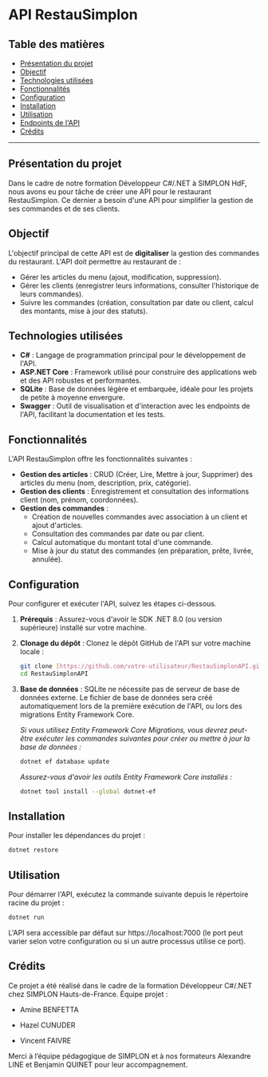 # API RestauSimplon

## Table des matières

- [Présentation du projet](#présentation-du-projet)
- [Objectif](#objectif)
- [Technologies utilisées](#technologies-utilisées)
- [Fonctionnalités](#fonctionnalités)
- [Configuration](#configuration)
- [Installation](#installation)
- [Utilisation](#utilisation)
- [Endpoints de l'API](#endpoints-de-lapi)
- [Crédits](#crédits)

---

## Présentation du projet

Dans le cadre de notre formation Développeur C#/.NET à SIMPLON HdF, nous avons eu pour tâche de créer une API pour le restaurant RestauSimplon. Ce dernier a besoin d'une API pour simplifier la gestion de ses commandes et de ses clients.

## Objectif

L'objectif principal de cette API est de **digitaliser** la gestion des commandes du restaurant. L'API doit permettre au restaurant de :

- Gérer les articles du menu (ajout, modification, suppression).
- Gérer les clients (enregistrer leurs informations, consulter l'historique de leurs commandes).
- Suivre les commandes (création, consultation par date ou client, calcul des montants, mise à jour des statuts).

## Technologies utilisées

- **C#** : Langage de programmation principal pour le développement de l'API.
- **ASP.NET Core** : Framework utilisé pour construire des applications web et des API robustes et performantes.
- **SQLite** : Base de données légère et embarquée, idéale pour les projets de petite à moyenne envergure.
- **Swagger** : Outil de visualisation et d'interaction avec les endpoints de l'API, facilitant la documentation et les tests.

## Fonctionnalités

L'API RestauSimplon offre les fonctionnalités suivantes :

- **Gestion des articles** : CRUD (Créer, Lire, Mettre à jour, Supprimer) des articles du menu (nom, description, prix, catégorie).
- **Gestion des clients** : Enregistrement et consultation des informations client (nom, prénom, coordonnées).
- **Gestion des commandes** :
    - Création de nouvelles commandes avec association à un client et ajout d'articles.
    - Consultation des commandes par date ou par client.
    - Calcul automatique du montant total d'une commande.
    - Mise à jour du statut des commandes (en préparation, prête, livrée, annulée).

## Configuration

Pour configurer et exécuter l'API, suivez les étapes ci-dessous.

1.  **Prérequis** : Assurez-vous d'avoir le SDK .NET 8.0 (ou version supérieure) installé sur votre machine.
2.  **Clonage du dépôt** : Clonez le dépôt GitHub de l'API sur votre machine locale :
    
    ```bash
    git clone [https://github.com/votre-utilisateur/RestauSimplonAPI.git](https://github.com/votre-utilisateur/RestauSimplonAPI.git)
    cd RestauSimplonAPI
    ```
 
3.  **Base de données** : SQLite ne nécessite pas de serveur de base de données externe. Le fichier de base de données sera créé automatiquement lors de la première exécution de l'API, ou lors des migrations Entity Framework Core.
    
    *Si vous utilisez Entity Framework Core Migrations, vous devrez peut-être exécuter les commandes suivantes pour créer ou mettre à jour la base de données \:*
    
    ```bash
    dotnet ef database update
    ```
 
    *Assurez-vous d'avoir les outils Entity Framework Core installés \:*
    
    ```bash
    dotnet tool install --global dotnet-ef
    ```

## Installation

Pour installer les dépendances du projet :

```bash
dotnet restore
```

## Utilisation

Pour démarrer l'API, exécutez la commande suivante depuis le répertoire racine du projet :

```bash
dotnet run
```

L'API sera accessible par défaut sur https://localhost:7000 (le port peut varier selon votre configuration ou si un autre processus utilise ce port).

## Crédits

Ce projet a été réalisé dans le cadre de la formation Développeur C#/.NET chez SIMPLON Hauts-de-France.
Équipe projet :

- Amine BENFETTA

- Hazel CUNUDER

- Vincent FAIVRE

Merci à l’équipe pédagogique de SIMPLON et à nos formateurs Alexandre LINE et Benjamin QUINET pour leur accompagnement.
